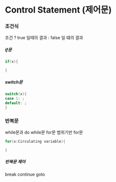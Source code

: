 <h1>Control Statement (제어문)</h1>
<h3>조건식</h3>
조건 ? true 일때의 결과 : false 일 떄의 결과
<h5>if문</h5>

```cpp
if(x){

}
```

<h5>switch문</h5>

```cpp
switch(x){
case 1: ;
default: ;
}
```

<h3>반복문</h3>
while문과 do while문
for문
범위기반 for문

```cpp
for(x:Circulating variable){

}
```

<h5>반복문 제어</h5>
break
continue
goto